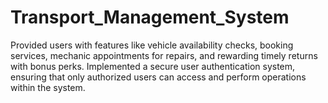 # Transport_Management_System
Provided users with features like vehicle availability checks, booking services, mechanic appointments for repairs, and rewarding timely returns with bonus perks.
Implemented a secure user authentication system, ensuring that only authorized users can access and perform operations within the system.
